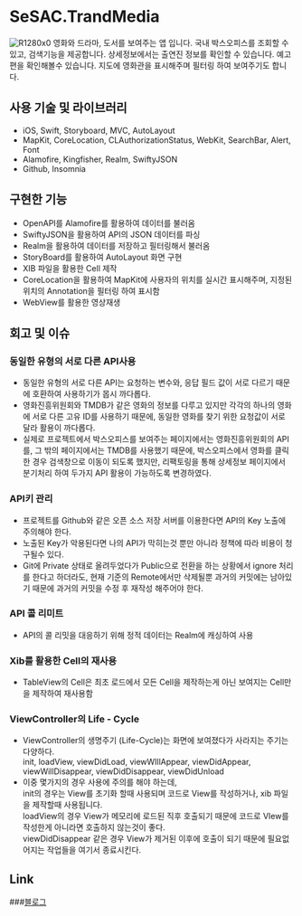 # SeSAC.TrandMedia
![R1280x0](https://user-images.githubusercontent.com/83900106/157791688-944e01fb-49db-4587-9193-d790e3771943.png)
영화와 드라마, 도서를 보여주는 앱 입니다. 국내 박스오피스를 조회할 수 있고, 검색기능을 제공합니다. 상세정보에서는 출연진 정보를 확인할 수 있습니다. 예고편을 확인해볼수 있습니다. 지도에 영화관을 표시해주며 필터링 하여 보여주기도 합니다.    

## 사용 기술 및 라이브러리
  * iOS, Swift, Storyboard, MVC, AutoLayout
  * MapKit, CoreLocation, CLAuthorizationStatus, WebKit, SearchBar, Alert, Font
  * Alamofire, Kingfisher, Realm, SwiftyJSON
  * Github, Insomnia

## 구현한 기능
  * OpenAPI를 Alamofire를 활용하여 데이터를 불러옴
  * SwiftyJSON을 활용하여 API의 JSON 데이터를 파싱
  * Realm을 활용하여 데이터를 저장하고 필터링해서 불러옴
  * StoryBoard를 활용하여 AutoLayout 화면 구현
  * XIB 파일을 활용한 Cell 제작
  * CoreLocation을 활용하여 MapKit에 사용자의 위치를 실시간 표시해주며, 지정된 위치의 Annotation을 필터링 하여 표시함
  * WebView를 활용한 영상재생

## 회고 및 이슈
### 동일한 유형의 서로 다른 API사용
  * 동일한 유형의 서로 다른  API는 요청하는 변수와, 응답 필드 값이 서로 다르기 때문에 호환하여 사용하기가 몹시 까다롭다.
  * 영화진흥위원회와 TMDB가 같은 영화의 정보를 다루고 있지만 각각의 하나의 영화에 서로 다른 고유 ID를 사용하기 때문에, 동일한 영화를 찾기 위한 요청값이 서로 달라 활용이 까다롭다.
  * 실제로 프로젝트에서 박스오피스를 보여주는 페이지에서는 영화진흥위원회의 API를, 그 밖의 페이지에서는 TMDB를 사용했기 때문에, 박스오피스에서 영화를 클릭한 경우 검색창으로 이동이 되도록 했지만, 리팩토링을 통해 상세정보 페이지에서 분기처리 하여 두가지 API 활용이 가능하도록 변경하였다.

### API키 관리
  * 프로젝트를 Github와 같은 오픈 소스 저장 서버를 이용한다면 API의 Key 노출에 주의해야 한다.
  * 노출된 Key가 악용된다면 나의 API가 막히는것 뿐만 아니라 정책에 따라 비용이 청구될수 있다.
  * Git에 Private 상태로 올려두었다가 Public으로 전환을 하는 상황에서 ignore 처리를 한다고 하더라도, 현재 기준의 Remote에서만 삭제될뿐 과거의 커밋에는 남아있기 때문에 과거의 커밋을 수정 후 재작성 해주어야 한다.

### API 콜 리미트
  * API의 콜 리밋을 대응하기 위해 정적 데이터는 Realm에 캐싱하여 사용

### Xib를 활용한 Cell의 재사용
  * TableView의 Cell은 최초 로드에서 모든 Cell을 제작하는게 아닌 보여지는 Cell만을 제작하여 재사용함

 ### ViewController의 Life - Cycle
  * ViewController의 생명주기 (Life-Cycle)는 화면에 보여졌다가 사라지는 주기는 다양하다.    
    init, loadView, viewDidLoad, viewWIllAppear, viewDidAppear, viewWillDisappear, viewDidDisappear, viewDidUnload
  * 이중 몇가지의 경우 사용에 주의를 해야 하는데,   
     init의 경우는 View를 초기화 할때 사용되며 코드로 View를 작성하거나, xib 파일을 제작할때 사용됩니다.    
     loadView의 경우 View가 메모리에 로드된 직후 호출되기 때문에 코드로 VIew를 작성한게 아니라면 호출하지 않는것이 좋다.    
     viewDidDisappear 같은 경우 View가 제거된 이후에 호출이 되기 때문에 필요없어지는 작업들을 여기서 종료시킨다.    

## Link
###[블로그](https://teiresias.tistory.com/10?category=926122{:target="_blank"})
